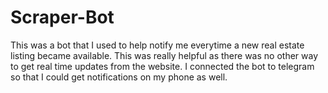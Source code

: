 # Scraper-Bot

This was a bot that I used to help notify me everytime a new real estate listing became available. This was really helpful as there was no other way to get real time updates from the website. I connected the bot to telegram so that I could get notifications on my phone as well. 
